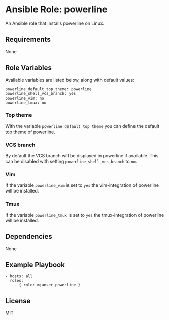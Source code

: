 # Ansible Role: powerline

An Ansible role that installs powerline on Linux.

## Requirements

None

## Role Variables

Available variables are listed below, along with default values:

    powerline_default_top_theme: powerline
    powerline_shell_vcs_branch: yes
    powerline_vim: no
    powerline_tmux: no

### Top theme

With the variable `powerline_default_top_theme` you can define the default top theme of powerline.

### VCS branch

By default the VCS branch will be displayed in powerline if available.
This can be disabled with setting `powerline_shell_vcs_branch` to `no`.

### Vim

If the variable `powerline_vim` is set to `yes` the vim-integration of powerline will be installed.

### Tmux

If the variable `powerline_tmux` is set to `yes` the tmux-integration of powerline will be installed.

## Dependencies

None

## Example Playbook

    - hosts: all
      roles:
        - { role: mjanser.powerline }

## License

MIT
